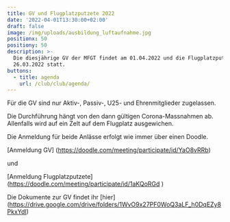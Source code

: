 ```yaml
---
title: GV und Flugplatzputzete 2022
date: '2022-04-01T13:30:00+02:00'
draft: false
image: /img/uploads/ausbildung_luftaufnahme.jpg
positionx: 50
positiony: 50
description: >-
  Die diesjährige GV der MFGT findet am 01.04.2022 und die Flugplatzputzete am
  26.03.2022 statt.
buttons:
  - title: agenda
    url: /club/club/agenda/
---
```

Für die GV sind nur Aktiv-, Passiv-, U25- und Ehrenmitglieder zugelassen. 

Die Durchführung hängt von den dann gültigen Corona-Massnahmen ab. 
Allenfalls wird auf ein Zelt auf dem Flugplatz ausgewichen. 

Die Anmeldung für beide Anlässe erfolgt wie immer über einen Doodle.

[Anmeldung GV] (https://doodle.com/meeting/participate/id/YaO8vRRb) 

und 

[Anmeldung Flugplatzputzete] (https://doodle.com/meeting/participate/id/1aKQoRGd )

Die Dokumente zur GV findet ihr [hier] (https://drive.google.com/drive/folders/1WvO9x27PF0WoQ3aLF_h0DqEZy8PkxYdI)
